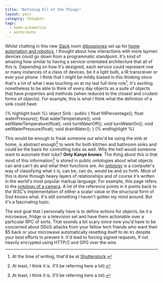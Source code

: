 ```yaml
---
title: "Defining All of the Things"
layout: post
category: thoughts
tags:
  - home-automation
  - wintermute
---
```


Whilst chatting in this new [Slack][] room [@bossjones][] set up for [home automation
and robotics][], I thought about how interactions with more laymen devices could
go down from a programmatic standpoint. It's kind of amazing how similar to
having a service-orientated architecture that all of this is. Depending on how
it's designed, each service could represent one or many instances of a class of
devices, be it a light bulb, a IR transceiver or ever your phone. I think that I
might be mildly biased in this thinking since that's a lot of what I was touching
on at my last full-time role[^1]. It's exciting nonetheless to be able to think
of every day objects as a suite of objects that have properties and methods
(when reduced to the closest and crudest forms of objects). For example, this
is what I think what the definition of a sink could have:

{% highlight bash %}
object Sink : public {
  float fillPercentage();
  float waterPressure();
  float waterTemperature();
  void setWaterTemperature(float);
  void turnWaterOff();
  void turnWaterOn();
  void setWaterPressure(float);
  void drainWater();
}
{% endhighlight %}

This would be enough to freak someone out who'd be using the sink at home, is
abstract enough[^2] to work for both kitchen and bathroom sinks and could be the
basis for controlling tubs as well. Why the hell would someone want to automate
their tubs? **Only Kanye knows**. The thing about this is that most of this
information[^2] is stored in public ontologies about what objects can and can't
do and what their functions are. An [ontology][] is a computer's way of
classifying what `X` is, can be, can do, would be and so forth. Most of this is
done through heavy layers of relationships and of course it's written in the
world's most popular markup language. For example, this page refers to the
[ontology of a camera][1]. A lot of the reference points in it points back to
the W3C's implementation of either a scalar value or the structural form of God
knows what. It's still something I haven't gotten my mind around. But it's a
fascinating topic.

The end goal that I personally have is to define actions for objects, be it a
microwave, fridge or a television set and have them actionable over a particular
RPC of sorts. That sounds a bit scary since now you'd have to be concerned about
DDoS attacks from your fellow tech friends who want their $5 back or your
microwave automatically resetting itself to `00:01` despite your best efforts to
prevent it. It'd lead to forcing signed requests, if not heavily encrypted using
HTTP/2 and GPG over the wire.

[home automation and robotics]: https://homeautomationnerds.slack.com
[slack]: https://slack.com
[@bossjones]: https://twitter.com/bossjones
[shutterstock]: https://submit.shutterstock.com/
[ontology]: http://protegewiki.stanford.edu/wiki/Protege_Ontology_Library#OWL_ontologies
[1]: http://protege.cim3.net/file/pub/ontologies/camera/camera.owl
[^1]: At the time of writing, that'd be at [Shutterstock][].
[^2]: At least, I think it is. (I'll be referring here a lot).
